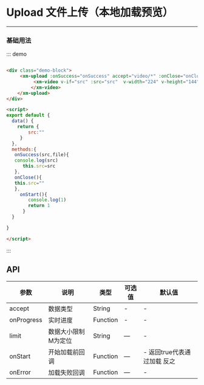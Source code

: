 # Upload 文件上传（本地加载预览）
----
### 基础用法
<div class="demo-block">
     <xm-upload :onSuccess="onSuccess" accept="video/*" :onClose="onClose" :onStart="onStart">
          <xm-video v-if="src" :src="src"  v-width="224" v-height="144">
         </xm-video>
    </xm-upload>
</div>

<script>
export default {
  data() {
    return {
        src:""
     }
  },
  methods:{
   onSuccess(src,file){
   console.log(src)
      this.src=src
   },
   onClose(){
   this.src=""
   },
   onStart(){
       console.log(1)
             return 1
   }

  }

}

</script>

::: demo
```html

<div class="demo-block">
     <xm-upload :onSuccess="onSuccess" accept="video/*" :onClose="onClose" :onStart="onStart">
          <xm-video v-if="src" :src="src"  v-width="224" v-height="144">
         </xm-video>
    </xm-upload>
</div>

<script>
export default {
  data() {
    return {
        src:""
     }
  },
  methods:{
   onSuccess(src,file){
   console.log(src)
      this.src=src
   },
   onClose(){
   this.src=""
   },
     onStart(){
        console.log(1)
        return 1
      }
  }

}

</script>

```
:::



## API

| 参数      | 说明          | 类型      | 可选值                           | 默认值  |
|---------- |-------------- |---------- |--------------------------------  |-------- |
| accept | 数据类型	 | String| -| - |
| onProgress| 实时进度 | Function | - | - |
| limit | 数据大小限制	M为定位 | String  | — | - |
| onStart | 开始加载前回调	 | Function | — | - 返回true代表通过加载 反之 |
| onError | 加载失败回调	 |  Function | — | - |

